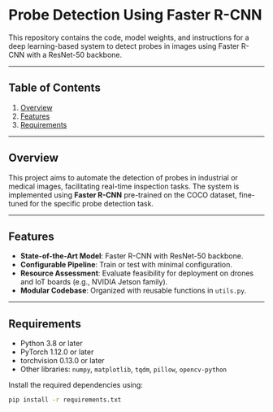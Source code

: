 # Probe Detection Using Faster R-CNN

This repository contains the code, model weights, and instructions for a deep learning-based system to detect probes in images using Faster R-CNN with a ResNet-50 backbone.

---

## Table of Contents

1. [Overview](#overview)
2. [Features](#features)
3. [Requirements](#requirements)

---

## Overview

This project aims to automate the detection of probes in industrial or medical images, facilitating real-time inspection tasks. The system is implemented using **Faster R-CNN** pre-trained on the COCO dataset, fine-tuned for the specific probe detection task.

---

## Features

- **State-of-the-Art Model**: Faster R-CNN with ResNet-50 backbone.
- **Configurable Pipeline**: Train or test with minimal configuration.
- **Resource Assessment**: Evaluate feasibility for deployment on drones and IoT boards (e.g., NVIDIA Jetson family).
- **Modular Codebase**: Organized with reusable functions in `utils.py`.

---

## Requirements

- Python 3.8 or later
- PyTorch 1.12.0 or later
- torchvision 0.13.0 or later
- Other libraries: `numpy`, `matplotlib`, `tqdm`, `pillow`, `opencv-python`

Install the required dependencies using:
```bash
pip install -r requirements.txt

